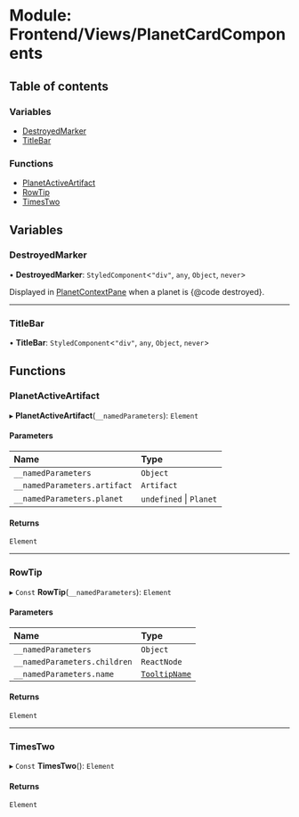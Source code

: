# Module: Frontend/Views/PlanetCardComponents

## Table of contents

### Variables

- [DestroyedMarker](Frontend_Views_PlanetCardComponents.md#destroyedmarker)
- [TitleBar](Frontend_Views_PlanetCardComponents.md#titlebar)

### Functions

- [PlanetActiveArtifact](Frontend_Views_PlanetCardComponents.md#planetactiveartifact)
- [RowTip](Frontend_Views_PlanetCardComponents.md#rowtip)
- [TimesTwo](Frontend_Views_PlanetCardComponents.md#timestwo)

## Variables

### DestroyedMarker

• **DestroyedMarker**: `StyledComponent`<`"div"`, `any`, `Object`, `never`\>

Displayed in [PlanetContextPane](Frontend_Panes_PlanetContextPane.md#planetcontextpane) when a planet is {@code destroyed}.

---

### TitleBar

• **TitleBar**: `StyledComponent`<`"div"`, `any`, `Object`, `never`\>

## Functions

### PlanetActiveArtifact

▸ **PlanetActiveArtifact**(`__namedParameters`): `Element`

#### Parameters

| Name                         | Type                    |
| :--------------------------- | :---------------------- |
| `__namedParameters`          | `Object`                |
| `__namedParameters.artifact` | `Artifact`              |
| `__namedParameters.planet`   | `undefined` \| `Planet` |

#### Returns

`Element`

---

### RowTip

▸ `Const` **RowTip**(`__namedParameters`): `Element`

#### Parameters

| Name                         | Type                                                                 |
| :--------------------------- | :------------------------------------------------------------------- |
| `__namedParameters`          | `Object`                                                             |
| `__namedParameters.children` | `ReactNode`                                                          |
| `__namedParameters.name`     | [`TooltipName`](../enums/Frontend_Game_WindowManager.TooltipName.md) |

#### Returns

`Element`

---

### TimesTwo

▸ `Const` **TimesTwo**(): `Element`

#### Returns

`Element`

